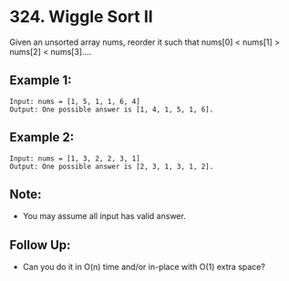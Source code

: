 # 324. Wiggle Sort II

Given an unsorted array nums, reorder it such that nums[0] < nums[1] > nums[2] < nums[3]....

## Example 1:

```
Input: nums = [1, 5, 1, 1, 6, 4]
Output: One possible answer is [1, 4, 1, 5, 1, 6].
```

## Example 2:

```
Input: nums = [1, 3, 2, 2, 3, 1]
Output: One possible answer is [2, 3, 1, 3, 1, 2].
```

## Note:

* You may assume all input has valid answer.

## Follow Up:

* Can you do it in O(n) time and/or in-place with O(1) extra space?